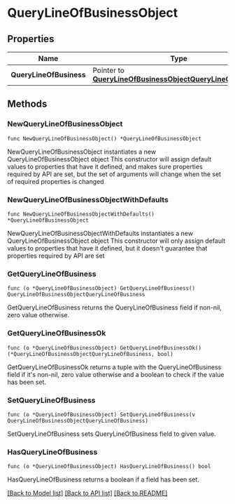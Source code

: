 # QueryLineOfBusinessObject

## Properties

Name | Type | Description | Notes
------------ | ------------- | ------------- | -------------
**QueryLineOfBusiness** | Pointer to [**QueryLineOfBusinessObjectQueryLineOfBusiness**](QueryLineOfBusinessObjectQueryLineOfBusiness.md) |  | [optional] 

## Methods

### NewQueryLineOfBusinessObject

`func NewQueryLineOfBusinessObject() *QueryLineOfBusinessObject`

NewQueryLineOfBusinessObject instantiates a new QueryLineOfBusinessObject object
This constructor will assign default values to properties that have it defined,
and makes sure properties required by API are set, but the set of arguments
will change when the set of required properties is changed

### NewQueryLineOfBusinessObjectWithDefaults

`func NewQueryLineOfBusinessObjectWithDefaults() *QueryLineOfBusinessObject`

NewQueryLineOfBusinessObjectWithDefaults instantiates a new QueryLineOfBusinessObject object
This constructor will only assign default values to properties that have it defined,
but it doesn't guarantee that properties required by API are set

### GetQueryLineOfBusiness

`func (o *QueryLineOfBusinessObject) GetQueryLineOfBusiness() QueryLineOfBusinessObjectQueryLineOfBusiness`

GetQueryLineOfBusiness returns the QueryLineOfBusiness field if non-nil, zero value otherwise.

### GetQueryLineOfBusinessOk

`func (o *QueryLineOfBusinessObject) GetQueryLineOfBusinessOk() (*QueryLineOfBusinessObjectQueryLineOfBusiness, bool)`

GetQueryLineOfBusinessOk returns a tuple with the QueryLineOfBusiness field if it's non-nil, zero value otherwise
and a boolean to check if the value has been set.

### SetQueryLineOfBusiness

`func (o *QueryLineOfBusinessObject) SetQueryLineOfBusiness(v QueryLineOfBusinessObjectQueryLineOfBusiness)`

SetQueryLineOfBusiness sets QueryLineOfBusiness field to given value.

### HasQueryLineOfBusiness

`func (o *QueryLineOfBusinessObject) HasQueryLineOfBusiness() bool`

HasQueryLineOfBusiness returns a boolean if a field has been set.


[[Back to Model list]](../README.md#documentation-for-models) [[Back to API list]](../README.md#documentation-for-api-endpoints) [[Back to README]](../README.md)


